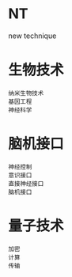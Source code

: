 # NT
new technique

# 生物技术
    纳米生物技术
    基因工程
    神经科学
    
# 脑机接口
    神经控制
    意识接口
    直接神经接口
    脑机接口
    
# 量子技术
    加密
    计算
    传输
